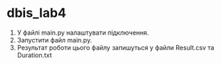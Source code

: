 # dbis_lab4

1. У файлі main.py налаштувати підключення.
2. Запустити файл main.py.
3. Результат роботи цього файлу запишуться у файли Result.csv та Duration.txt
